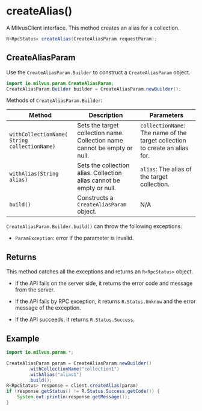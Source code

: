 # createAlias()

A MilvusClient interface. This method creates an alias for a collection.

```Java
R<RpcStatus> createAlias(CreateAliasParam requestParam);
```

## CreateAliasParam

Use the `CreateAliasParam.Builder` to construct a `CreateAliasParam` object.

```Java
import io.milvus.param.CreateAliasParam;
CreateAliasParam.Builder builder = CreateAliasParam.newBuilder();
```

Methods of `CreateAliasParam.Builder`:

| Method                                       | Description                                                  | Parameters                                                   |
| -------------------------------------------- | ------------------------------------------------------------ | ------------------------------------------------------------ |
| `withCollectionName( String collectionName)` | Sets the target collection name. Collection name cannot be empty or null. | `collectionName`: The name of the target collection to create an alias for. |
| `withAlias(String alias)`                    | Sets the collection alias. Collection alias cannot be empty or null. | `alias`: The alias of the target collection.                 |
| `build()`                                    | Constructs a `CreateAliasParam` object.                      |   N/A                                                        |

`CreateAliasParam.Builder.build()` can throw the following exceptions:

- `ParamException`: error if the parameter is invalid.

## Returns

This method catches all the exceptions and returns an `R<RpcStatus>` object.

- If the API fails on the server side, it returns the error code and message from the server.

- If the API fails by RPC exception, it returns `R.Status.Unknow` and the error message of the exception.

- If the API succeeds, it returns `R.Status.Success`.

## Example

```Java
import io.milvus.param.*;

CreateAliasParam param = CreateAliasParam.newBuilder()
        .withCollectionName("collection1")
        .withAlias("alias1")
        .build();
R<RpcStatus> response = client.createAlias(param)
if (response.getStatus() != R.Status.Success.getCode()) {
    System.out.println(response.getMessage());
}
```